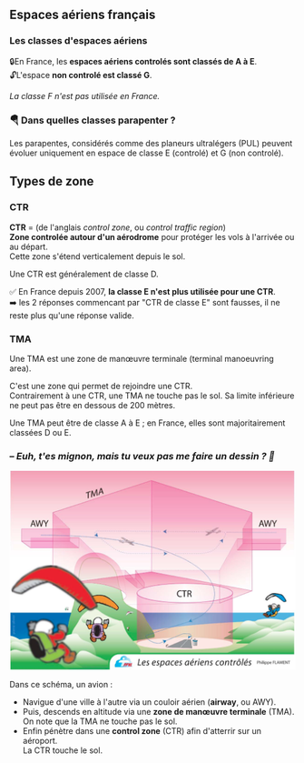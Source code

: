 <!--
S109V
Citez un schéma possible, d’organisation des espaces, autour d’un aéroport.
-->



## Espaces aériens français

### Les classes d'espaces aériens

🔒En France, les **espaces aériens controlés sont classés de A à E**.  
🔓L'espace **non controlé est classé G**.  


*La classe F n'est pas utilisée en France.*

### 🪂 Dans quelles classes parapenter ?

Les parapentes, considérés comme des planeurs ultralégers (PUL) peuvent évoluer uniquement en espace de classe E (controlé) et G (non controlé).


## Types de zone

### CTR

**CTR** = (de l'anglais *control zone*, ou *control traffic region*)  
**Zone controlée autour d'un aérodrome** pour protéger les vols à l'arrivée ou au départ.  
Cette zone s'étend verticalement depuis le sol.

Une CTR est généralement de classe D.

✅ En France depuis 2007, **la classe E n'est plus utilisée pour une CTR**.  
➡️ les 2 réponses commencant par "CTR de classe E" sont fausses, il ne reste plus qu'une réponse valide.


### TMA
Une TMA est une zone de manœuvre terminale (terminal manoeuvring area).

C'est une zone qui permet de rejoindre une CTR.  
Contrairement à une CTR, une TMA ne touche pas le sol. Sa limite inférieure ne peut pas être en dessous de 200 mètres.

Une TMA peut être de classe A à E ; en France, elles sont majoritairement classées D ou E.

### *– Euh, t'es mignon, mais tu veux pas me faire un dessin ? 🐑*

![Espaces aerien](espacesaerien.jpg)




Dans ce schéma, un avion :

* Navigue d'une ville à l'autre via un couloir aérien (**airway**, ou AWY).  
* Puis, descends en altitude via une **zone de manœuvre terminale** (TMA).  
On note que la TMA ne touche pas le sol.
* Enfin pénètre dans une **control zone** (CTR) afin d'atterrir sur un aéroport.  
La CTR touche le sol.


